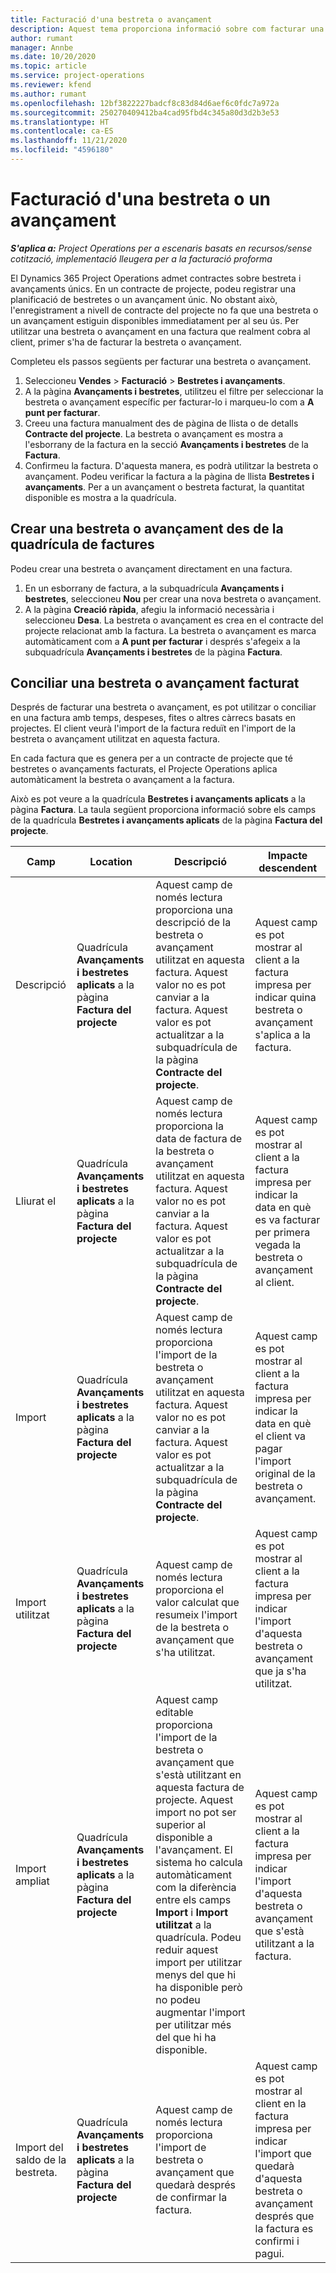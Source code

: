 ```yaml
---
title: Facturació d'una bestreta o avançament
description: Aquest tema proporciona informació sobre com facturar una bestreta o avançament al Project Operations.
author: rumant
manager: Annbe
ms.date: 10/20/2020
ms.topic: article
ms.service: project-operations
ms.reviewer: kfend
ms.author: rumant
ms.openlocfilehash: 12bf3822227badcf8c83d84d6aef6c0fdc7a972a
ms.sourcegitcommit: 250270409412ba4cad95fbd4c345a80d3d2b3e53
ms.translationtype: HT
ms.contentlocale: ca-ES
ms.lasthandoff: 11/21/2020
ms.locfileid: "4596180"
---
```

# <a name="invoice-a-retainer-or-an-advance"></a>Facturació d'una bestreta o un avançament

_**S'aplica a:** Project Operations per a escenaris basats en recursos/sense cotització, implementació lleugera per a la facturació proforma_

El Dynamics 365 Project Operations admet contractes sobre bestreta i avançaments únics. En un contracte de projecte, podeu registrar una planificació de bestretes o un avançament únic. No obstant això, l'enregistrament a nivell de contracte del projecte no fa que una bestreta o un avançament estiguin disponibles immediatament per al seu ús. Per utilitzar una bestreta o avançament en una factura que realment cobra al client, primer s'ha de facturar la bestreta o avançament.

Completeu els passos següents per facturar una bestreta o avançament.

1. Seleccioneu **Vendes** > **Facturació** > **Bestretes i avançaments**. 
2. A la pàgina **Avançaments i bestretes**, utilitzeu el filtre per seleccionar la bestreta o avançament específic per facturar-lo i marqueu-lo com a **A punt per facturar**.
3. Creeu una factura manualment des de pàgina de llista o de detalls **Contracte del projecte**. La bestreta o avançament es mostra a l'esborrany de la factura en la secció **Avançaments i bestretes** de la **Factura**.
4. Confirmeu la factura. D'aquesta manera, es podrà utilitzar la bestreta o avançament. Podeu verificar la factura a la pàgina de llista **Bestretes i avançaments**. Per a un avançament o bestreta facturat, la quantitat disponible es mostra a la quadrícula.

## <a name="create-a-retainer-or-advance-from-the-invoice-grid"></a>Crear una bestreta o avançament des de la quadrícula de factures

Podeu crear una bestreta o avançament directament en una factura.

1. En un esborrany de factura, a la subquadrícula **Avançaments i bestretes**, seleccioneu **Nou** per crear una nova bestreta o avançament. 
2. A la pàgina **Creació ràpida**, afegiu la informació necessària i seleccioneu **Desa**. La bestreta o avançament es crea en el contracte del projecte relacionat amb la factura. La bestreta o avançament es marca automàticament com a **A punt per facturar** i després s'afegeix a la subquadrícula **Avançaments i bestretes** de la pàgina **Factura**.

## <a name="reconcile-an-invoiced-retainer-or-advance"></a>Conciliar una bestreta o avançament facturat

Després de facturar una bestreta o avançament, es pot utilitzar o conciliar en una factura amb temps, despeses, fites o altres càrrecs basats en projectes. El client veurà l'import de la factura reduït en l'import de la bestreta o avançament utilitzat en aquesta factura.

En cada factura que es genera per a un contracte de projecte que té bestretes o avançaments facturats, el Projecte Operations aplica automàticament la bestreta o avançament a la factura.

Això es pot veure a la quadrícula **Bestretes i avançaments aplicats** a la pàgina **Factura**. La taula següent proporciona informació sobre els camps de la quadrícula **Bestretes i avançaments aplicats** de la pàgina **Factura del projecte**.

| Camp | Location | Descripció | Impacte descendent |
| --- | --- | --- | --- |
| Descripció | Quadrícula **Avançaments i bestretes aplicats** a la pàgina **Factura del projecte** |Aquest camp de només lectura proporciona una descripció de la bestreta o avançament utilitzat en aquesta factura. Aquest valor no es pot canviar a la factura. Aquest valor es pot actualitzar a la subquadrícula de la pàgina **Contracte del projecte**. | Aquest camp es pot mostrar al client a la factura impresa per indicar quina bestreta o avançament s'aplica a la factura. |
| Lliurat el | Quadrícula **Avançaments i bestretes aplicats** a la pàgina **Factura del projecte**  | Aquest camp de només lectura proporciona la data de factura de la bestreta o avançament utilitzat en aquesta factura. Aquest valor no es pot canviar a la factura. Aquest valor es pot actualitzar a la subquadrícula de la pàgina **Contracte del projecte**. | Aquest camp es pot mostrar al client a la factura impresa per indicar la data en què es va facturar per primera vegada la bestreta o avançament al client. |
| Import | Quadrícula **Avançaments i bestretes aplicats** a la pàgina **Factura del projecte**  | Aquest camp de només lectura proporciona l'import de la bestreta o avançament utilitzat en aquesta factura. Aquest valor no es pot canviar a la factura. Aquest valor es pot actualitzar a la subquadrícula de la pàgina **Contracte del projecte**. | Aquest camp es pot mostrar al client a la factura impresa per indicar la data en què el client va pagar l'import original de la bestreta o avançament. |
| Import utilitzat | Quadrícula **Avançaments i bestretes aplicats** a la pàgina **Factura del projecte**  | Aquest camp de només lectura proporciona el valor calculat que resumeix l'import de la bestreta o avançament que s'ha utilitzat. | Aquest camp es pot mostrar al client a la factura impresa per indicar l'import d'aquesta bestreta o avançament que ja s'ha utilitzat. |
| Import ampliat | Quadrícula **Avançaments i bestretes aplicats** a la pàgina **Factura del projecte**  | Aquest camp editable proporciona l'import de la bestreta o avançament que s'està utilitzant en aquesta factura de projecte. Aquest import no pot ser superior al disponible a l'avançament. El sistema ho calcula automàticament com la diferència entre els camps **Import** i **Import utilitzat** a la quadrícula. Podeu reduir aquest import per utilitzar menys del que hi ha disponible però no podeu augmentar l'import per utilitzar més del que hi ha disponible. | Aquest camp es pot mostrar al client a la factura impresa per indicar l'import d'aquesta bestreta o avançament que s'està utilitzant a la factura. |
| Import del saldo de la bestreta. | Quadrícula **Avançaments i bestretes aplicats** a la pàgina **Factura del projecte**  | Aquest camp de només lectura proporciona l'import de bestreta o avançament que quedarà després de confirmar la factura. | Aquest camp es pot mostrar al client en la factura impresa per indicar l'import que quedarà d'aquesta bestreta o avançament després que la factura es confirmi i pagui. |
